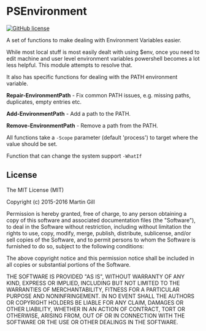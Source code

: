 PSEnvironment
=============
[![GitHub license](https://img.shields.io/github/license/mashape/apistatus.svg)](http://opensource.org/licenses/MIT)

A set of functions to make dealing with Environment Variables easier.

While most local stuff is most easily dealt with using $env, once you need to edit machine and user level environment variables powershell becomes a lot less helpful. This module attempts to resolve that.

It also has specific functions for dealing with the PATH environment variable.

**Repair-EnvironmentPath** - Fix common PATH issues, e.g. missing paths, duplicates, empty entries etc.

**Add-EnvironmentPath** - Add a path to the PATH.

**Remove-EnvironmentPath** - Remove a path from the PATH.

All functions take a ```-Scope``` parameter (default 'process') to target where the value should be set.

Function that can change the system support ```-WhatIf```

License
-------

The MIT License (MIT)

Copyright (c) 2015-2016 Martin Gill

Permission is hereby granted, free of charge, to any person obtaining a copy
of this software and associated documentation files (the "Software"), to deal
in the Software without restriction, including without limitation the rights
to use, copy, modify, merge, publish, distribute, sublicense, and/or sell
copies of the Software, and to permit persons to whom the Software is
furnished to do so, subject to the following conditions:

The above copyright notice and this permission notice shall be included in
all copies or substantial portions of the Software.

THE SOFTWARE IS PROVIDED "AS IS", WITHOUT WARRANTY OF ANY KIND, EXPRESS OR
IMPLIED, INCLUDING BUT NOT LIMITED TO THE WARRANTIES OF MERCHANTABILITY,
FITNESS FOR A PARTICULAR PURPOSE AND NONINFRINGEMENT. IN NO EVENT SHALL THE
AUTHORS OR COPYRIGHT HOLDERS BE LIABLE FOR ANY CLAIM, DAMAGES OR OTHER
LIABILITY, WHETHER IN AN ACTION OF CONTRACT, TORT OR OTHERWISE, ARISING FROM,
OUT OF OR IN CONNECTION WITH THE SOFTWARE OR THE USE OR OTHER DEALINGS IN
THE SOFTWARE.

